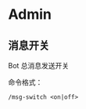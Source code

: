 # Admin




## 消息开关 <Badge type="tip" text="开发者" vertical="top" />

Bot 总消息发送开关

命令格式：

```text
/msg-switch <on|off>
```

